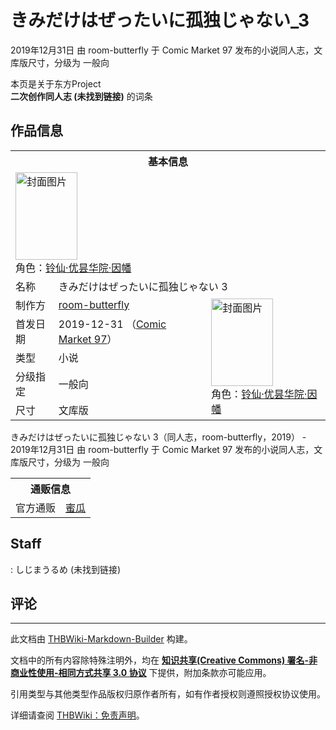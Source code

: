 # きみだけはぜったいに孤独じゃない_3

<!-- source html: G:\repos\THBWiki-Markdown-Builder\THBWikiMarkdown\Temp\main\4\42\ns0%3A%E3%81%8D%E3%81%BF%E3%81%A0%E3%81%91%E3%81%AF%E3%81%9C%E3%81%A3%E3%81%9F%E3%81%84%E3%81%AB%E5%AD%A4%E7%8B%AC%E3%81%98%E3%82%83%E3%81%AA%E3%81%84_3.html -->

2019年12月31日 由 room-butterfly 于 Comic Market 97 发布的小说同人志，文库版尺寸，分级为 一般向

本页是关于东方Project  
 **二次创作同人志 (未找到链接)** 的词条

## 作品信息

<table><tbody><tr><th colspan="3">基本信息</th></tr><tr><td class="cover-artwork-mobile" colspan="2"><a href="./文件-きみだけはぜったいに孤独じゃない_3封面.jpg.md" class="image" title="封面图片"><img alt="封面图片" src="https://upload.thwiki.cc/thumb/b/b9/%E3%81%8D%E3%81%BF%E3%81%A0%E3%81%91%E3%81%AF%E3%81%9C%E3%81%A3%E3%81%9F%E3%81%84%E3%81%AB%E5%AD%A4%E7%8B%AC%E3%81%98%E3%82%83%E3%81%AA%E3%81%84_3%E5%B0%81%E9%9D%A2.jpg/99px-%E3%81%8D%E3%81%BF%E3%81%A0%E3%81%91%E3%81%AF%E3%81%9C%E3%81%A3%E3%81%9F%E3%81%84%E3%81%AB%E5%AD%A4%E7%8B%AC%E3%81%98%E3%82%83%E3%81%AA%E3%81%84_3%E5%B0%81%E9%9D%A2.jpg" decoding="async" loading="lazy" width="99" height="140" srcset="https://upload.thwiki.cc/thumb/b/b9/%E3%81%8D%E3%81%BF%E3%81%A0%E3%81%91%E3%81%AF%E3%81%9C%E3%81%A3%E3%81%9F%E3%81%84%E3%81%AB%E5%AD%A4%E7%8B%AC%E3%81%98%E3%82%83%E3%81%AA%E3%81%84_3%E5%B0%81%E9%9D%A2.jpg/149px-%E3%81%8D%E3%81%BF%E3%81%A0%E3%81%91%E3%81%AF%E3%81%9C%E3%81%A3%E3%81%9F%E3%81%84%E3%81%AB%E5%AD%A4%E7%8B%AC%E3%81%98%E3%82%83%E3%81%AA%E3%81%84_3%E5%B0%81%E9%9D%A2.jpg 1.5x, https://upload.thwiki.cc/thumb/b/b9/%E3%81%8D%E3%81%BF%E3%81%A0%E3%81%91%E3%81%AF%E3%81%9C%E3%81%A3%E3%81%9F%E3%81%84%E3%81%AB%E5%AD%A4%E7%8B%AC%E3%81%98%E3%82%83%E3%81%AA%E3%81%84_3%E5%B0%81%E9%9D%A2.jpg/198px-%E3%81%8D%E3%81%BF%E3%81%A0%E3%81%91%E3%81%AF%E3%81%9C%E3%81%A3%E3%81%9F%E3%81%84%E3%81%AB%E5%AD%A4%E7%8B%AC%E3%81%98%E3%82%83%E3%81%AA%E3%81%84_3%E5%B0%81%E9%9D%A2.jpg 2x" data-file-width="319" data-file-height="450"></a><div class="cover-char">角色：<a href="./铃仙·优昙华院·因幡.md" title="铃仙·优昙华院·因幡">铃仙·优昙华院·因幡</a></div></td>
</tr><tr><td class="label">名称</td><td colspan="2"> きみだけはぜったいに孤独じゃない 3 </td></tr><tr><td class="label">制作方</td><td><a href="./room-butterfly.md" title="room-butterfly">room-butterfly</a></td><td class="cover-artwork" rowspan="5" style="min-width:140px;"><a href="./文件-きみだけはぜったいに孤独じゃない_3封面.jpg.md" class="image" title="封面图片"><img alt="封面图片" src="https://upload.thwiki.cc/thumb/b/b9/%E3%81%8D%E3%81%BF%E3%81%A0%E3%81%91%E3%81%AF%E3%81%9C%E3%81%A3%E3%81%9F%E3%81%84%E3%81%AB%E5%AD%A4%E7%8B%AC%E3%81%98%E3%82%83%E3%81%AA%E3%81%84_3%E5%B0%81%E9%9D%A2.jpg/99px-%E3%81%8D%E3%81%BF%E3%81%A0%E3%81%91%E3%81%AF%E3%81%9C%E3%81%A3%E3%81%9F%E3%81%84%E3%81%AB%E5%AD%A4%E7%8B%AC%E3%81%98%E3%82%83%E3%81%AA%E3%81%84_3%E5%B0%81%E9%9D%A2.jpg" decoding="async" loading="lazy" width="99" height="140" srcset="https://upload.thwiki.cc/thumb/b/b9/%E3%81%8D%E3%81%BF%E3%81%A0%E3%81%91%E3%81%AF%E3%81%9C%E3%81%A3%E3%81%9F%E3%81%84%E3%81%AB%E5%AD%A4%E7%8B%AC%E3%81%98%E3%82%83%E3%81%AA%E3%81%84_3%E5%B0%81%E9%9D%A2.jpg/149px-%E3%81%8D%E3%81%BF%E3%81%A0%E3%81%91%E3%81%AF%E3%81%9C%E3%81%A3%E3%81%9F%E3%81%84%E3%81%AB%E5%AD%A4%E7%8B%AC%E3%81%98%E3%82%83%E3%81%AA%E3%81%84_3%E5%B0%81%E9%9D%A2.jpg 1.5x, https://upload.thwiki.cc/thumb/b/b9/%E3%81%8D%E3%81%BF%E3%81%A0%E3%81%91%E3%81%AF%E3%81%9C%E3%81%A3%E3%81%9F%E3%81%84%E3%81%AB%E5%AD%A4%E7%8B%AC%E3%81%98%E3%82%83%E3%81%AA%E3%81%84_3%E5%B0%81%E9%9D%A2.jpg/198px-%E3%81%8D%E3%81%BF%E3%81%A0%E3%81%91%E3%81%AF%E3%81%9C%E3%81%A3%E3%81%9F%E3%81%84%E3%81%AB%E5%AD%A4%E7%8B%AC%E3%81%98%E3%82%83%E3%81%AA%E3%81%84_3%E5%B0%81%E9%9D%A2.jpg 2x" data-file-width="319" data-file-height="450"></a><div class="cover-char">角色：<a href="./铃仙·优昙华院·因幡.md" title="铃仙·优昙华院·因幡">铃仙·优昙华院·因幡</a></div></td>
</tr><tr><td class="label">首发日期</td><td>2019-12-31&#160;（<a href="/展会作品列表?e=Comic+Market%2397">Comic Market 97</a>）</td></tr><tr><td class="label">类型</td><td>小说</td></tr><tr><td class="label">分级指定</td><td>一般向</td></tr><tr><td class="label">尺寸</td><td>文库版</td></tr></tbody></table>

きみだけはぜったいに孤独じゃない 3（同人志，room-butterfly，2019） - 2019年12月31日 由 room-butterfly 于 Comic Market 97 发布的小说同人志，文库版尺寸，分级为 一般向

<table><tbody><tr><th colspan="3">通贩信息</th></tr><tr><td class="label">官方通贩</td><td colspan="2"><a rel="nofollow" class="external text" href="https://www.melonbooks.co.jp/detail/detail.php?product_id=617481">蜜瓜</a></td></tr></tbody></table>



## Staff
: しじまうるめ (未找到链接)


## 评论




---

此文档由 [THBWiki-Markdown-Builder](https://github.com/Delsin-Yu/THBWiki-Markdown-Builder) 构建。

文档中的所有内容除特殊注明外，均在 [**知识共享(Creative Commons) 署名-非商业性使用-相同方式共享 3.0 协议**](https://creativecommons.org/licenses/by-sa/3.0/deed.zh-hans) 下提供，附加条款亦可能应用。

引用类型与其他类型作品版权归原作者所有，如有作者授权则遵照授权协议使用。

详细请查阅 [THBWiki：免责声明](https://thbwiki.cc/THBWiki:%E5%85%8D%E8%B4%A3%E5%A3%B0%E6%98%8E)。

